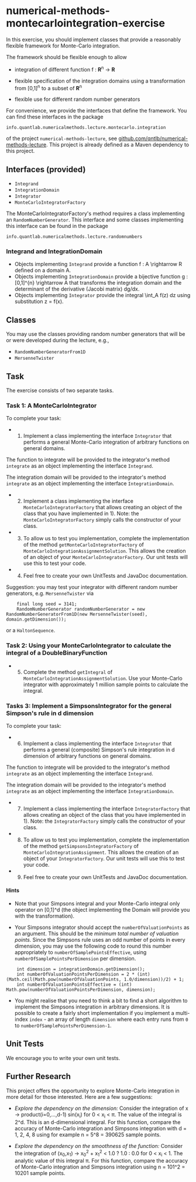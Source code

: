 # numerical-methods-montecarlointegration-exercise

In this exercise, you should implement classes that provide a reasonably flexible
framework for Monte-Carlo integration.

The framework should be flexible enough to allow

- integration of different function f : <b>R</b><sup>n</sup> &rarr; <b>R</b>

- flexible specification of the integration domains using a transformation from [0,1]<sup>n</sup> to a subset of <b>R</b><sup>n</sup>

- flexible use for different random number generators

For convenience, we provide the interfaces that define the framework. You can find these interfaces in the package

```
info.quantlab.numericalmethods.lecture.montecarlo.integration
```

of the project `numerical-methods-lecture`, see [github.com/qntlb/numerical-methods-lecture](https://github.com/qntlb/numerical-methods-lecture). This project is already defined as a Maven dependency to this project.

## Interfaces (provided)

- `Integrand`
- `IntegrationDomain`
- `Integrator`
- `MonteCarloIntegratorFactory`

The MonteCarloIntegratorFactory's method requires a class implementing an `RandomNumberGenerator`. This interface and some classes implementing this interface can be found in the package

```
info.quantlab.numericalmethods.lecture.randomnumbers
```

### Integrand and IntegrationDomain

- Objects implementing `Integrand` provide a function f : A \rightarrow R defined on a domain A.
- Objects implementing `IntegrationDomain` provide a bijective function g : [0,1]^{n} \rightarrow A that transforms the integration domain and the determinant of the derivative (Jacobi matrix) dg/dx.
- Objects implementing `Integrator` provide the integral \int_A f(z) dz using substitution z = f(x). 

## Classes

You may use the classes providing random number generators that will be or were developed during the lecture, e.g.,

- `RandomNumberGeneratorFrom1D`
- `MersenneTwister`

## Task

The exercise consists of two separate tasks.

### Task 1: A MonteCarloIntegrator

To complete your task:

- 1) Implement a class implementing the interface `Integrator` that performs a general Monte-Carlo integration of
arbitrary functions on general domains.

The function to integrate will be provided to the integrator's method `integrate` as an object implementing the interface `Integrand`.

The integration domain will be provided to the integrator's method `integrate` as an object implementing the interface `IntegrationDomain`.

- 2) Implement a class implementing the interface `MonteCarloIntegratorFactory` that allows creating an object of the class that you have implemented in 1). Note: the `MonteCarloIntegratorFactory` simply calls the constructor of your class.

- 3) To allow us to test you implementation, complete the implementation of the method `getMonteCarloIntegratorFactory` of `MonteCarloIntegrationAssignmentSolution`. This allows the creation of an object of your `MonteCarloIntegratorFactory`. Our unit tests will use this to test your code.

- 4) Feel free to create your own UnitTests and JavaDoc documentation.

Suggestion: you may test your integrator with different random number generators, e.g. `MersenneTwister` via

```
	final long seed = 3141;
	RandomNumberGenerator randomNumberGenerator = new RandomNumberGeneratorFrom1D(new MersenneTwister(seed), domain.getDimension());
```

or a `HaltonSequence`.

### Task 2: Using your MonteCarloIntegrator to calculate the integral of a DoubleBinaryFunction

- 5) Complete the method `getIntegral` of `MonteCarloIntegrationAssignmentSolution`. Use your Monte-Carlo integrator with approximately 1 million sample points to calculate the integral.

### Tasks 3: Implement a SimpsonsIntegrator for the general Simpson's rule in d dimension

To complete your task:

- 6) Implement a class implementing the interface `Integrator` that performs a general (composite) Simpson's rule integration
in d dimension of arbitrary functions on general domains.

The function to integrate will be provided to the integrator's method `integrate` as an object implementing the interface `Integrand`.

The integration domain will be provided to the integrator's method `integrate` as an object implementing the interface `IntegrationDomain`.

- 7) Implement a class implementing the interface `IntegratorFactory` that allows creating an object of the class that you have implemented in 1). Note: the `IntegratorFactory` simply calls the constructor of your class.

- 8) To allow us to test you implementation, complete the implementation of the method `getSimpsonsIntegratorFactory` of `MonteCarloIntegrationAssignment`. This allows the creation of an object of your `IntegratorFactory`. Our unit tests will use this to test your code.

- 9) Feel free to create your own UnitTests and JavaDoc documentation.

#### Hints

- Note that your Simpsons integral and your Monte-Carlo integral only operator on [0,1]^d (the object implementing the Domain will provide you with the transformation).

- Your Simpsons integrator should accept the `numberOfValuationPoints` as an argument. This should be the *minimum total number of valuation points*. Since the Simpsons rule uses an odd number of points in every dimension, you may use the following code to round this number appropriately to `numberOfSamplePointsEffective`, using `numberOfSamplePointsPerDimension` per dimension.

```
	int dimension = integrationDomain.getDimension();
	int numberOfValuationPointsPerDimension = 2 * (int) (Math.ceil(Math.pow(numberOfValuationPoints, 1.0/dimension))/2) + 1;
	int numberOfValuationPointsEffective = (int) Math.pow(numberOfValuationPointsPerDimension, dimension);
```

- You might realise that you need to think a bit to find a short algorithm to implement the Simpsons integration in arbitrary dimensions. It is possible to create a fairly short implementation if you implement a multi-index `index` - an array of length `dimension` where each entry runs from `0` to `numberOfSamplePointsPerDimension-1`.


## Unit Tests

We encourage you to write your own unit tests.

## Further Research

This project offers the opportunity to explore Monte-Carlo integration in more detail for those interested.
Here are a few suggestions:

- *Explore the dependency on the dimension:* Consider the integration of x &rarr; product(i=0,...,d-1) sin(x<sub>i</sub>) for 0 < x<sub>i</sub> < &pi;. The value of the integral is 2^d. This is an d-dimensional integral. For this function, compare the accuracy of Monte-Carlo integration and Simpsons integration with d = 1, 2, 4, 8 using for example n = 5^8 = 390625 sample points.

- *Explore the dependency on the smoothness of the function:* Consider the integration of (x<sub>0</sub>,x<sub>1</sub>) &rarr; x<sub>0</sub><sup>2</sup> + x<sub>1</sub><sup>2</sup> &lt; 1.0 ? 1.0 : 0.0 for 0 < x<sub>i</sub> < 1. The analytic value of this integral &pi;. For this function, compare the accuracy of Monte-Carlo integration and Simpsons integration using n = 101^2 = 10201 sample points.